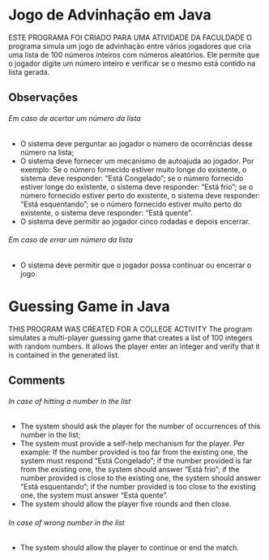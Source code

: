 # Jogo de Advinhação em Java
ESTE PROGRAMA FOI CRIADO PARA UMA ATIVIDADE DA FACULDADE
O programa simula um jogo de advinhação entre vários jogadores que cria uma lista de 100 números inteiros com números aleatórios. Ele permite que 
o jogador digite um número inteiro e verificar se o mesmo está contido na lista gerada.
## Observações
###### Em caso de acertar um número da lista
- O sistema deve perguntar ao jogador o número de ocorrências desse
número na lista;</br>
- O sistema deve fornecer um mecanismo de autoajuda ao jogador. Por
exemplo: Se o número fornecido estiver muito longe do existente, o sistema
deve responder: “Está Congelado”; se o número fornecido estiver longe do existente, o sistema deve
responder: “Está frio”; se o número fornecido estiver perto do existente, o sistema deve
responder: “Está esquentando”; se o número fornecido estiver muito perto do existente, o sistema
deve responder: “Está quente”.
- O sistema deve permitir ao jogador cinco rodadas e depois
encerrar.
###### Em caso de errar um número da lista
- O sistema deve permitir que o jogador possa continuar ou encerrar o
jogo.
# Guessing Game in Java
THIS PROGRAM WAS CREATED FOR A COLLEGE ACTIVITY
The program simulates a multi-player guessing game that creates a list of 100 integers with random numbers. It allows
the player enter an integer and verify that it is contained in the generated list.
## Comments
###### In case of hitting a number in the list
- The system should ask the player for the number of occurrences of this
number in the list;</br>
- The system must provide a self-help mechanism for the player. Per
example: If the number provided is too far from the existing one, the system
must respond “Está Congelado”; if the number provided is far from the existing one, the system should
answer “Está frio”; if the number provided is close to the existing one, the system should
answer “Está esquentando”; if the number provided is too close to the existing one, the system
must answer “Está quente”.
- The system should allow the player five rounds and then
close.
###### In case of wrong number in the list
- The system should allow the player to continue or end the
match.
